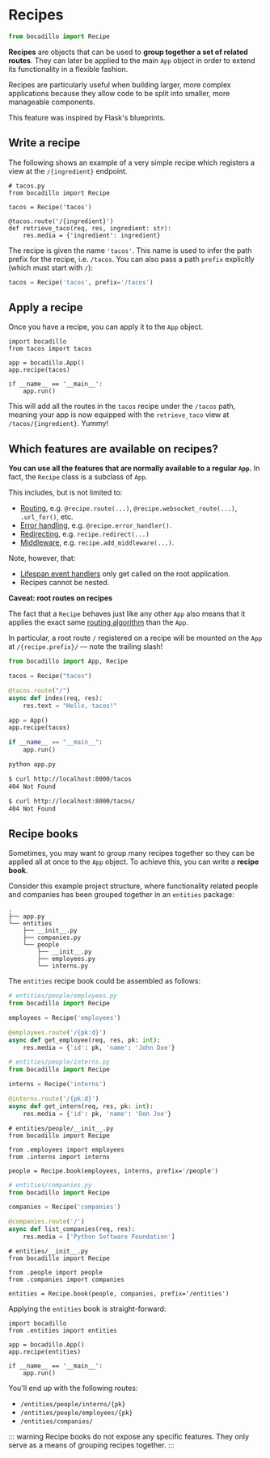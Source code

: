 # Recipes

```python
from bocadillo import Recipe
```

**Recipes** are objects that can be used to **group together a set of related routes**. They can later be applied to the main `App` object in order to extend its functionality in a flexible fashion.

Recipes are particularly useful when building larger, more complex applications because they allow code to be split into smaller, more manageable components.

This feature was inspired by Flask's blueprints.

## Write a recipe

The following shows an example of a very simple recipe which registers a view at the `/{ingredient}` endpoint.

```python{4}
# tacos.py
from bocadillo import Recipe

tacos = Recipe('tacos')

@tacos.route('/{ingredient}')
def retrieve_taco(req, res, ingredient: str):
    res.media = {'ingredient': ingredient}
```

The recipe is given the name `'tacos'`. This name is used to infer the path prefix for the recipe, i.e. `/tacos`. You can also pass a path `prefix` explicitly (which must start with `/`):

```python
tacos = Recipe('tacos', prefix='/tacos')
```

## Apply a recipe

Once you have a recipe, you can apply it to the `App` object.

```python{5}
import bocadillo
from tacos import tacos

app = bocadillo.App()
app.recipe(tacos)

if __name__ == '__main__':
    app.run()
```

This will add all the routes in the `tacos` recipe under the `/tacos` path, meaning your app is now equipped with the `retrieve_taco` view at `/tacos/{ingredient}`. Yummy!

## Which features are available on recipes?

**You can use all the features that are normally available to a regular `App`.** In fact, the `Recipe` class is a subclass of `App`.

This includes, but is not limited to:

- [Routing](../http/routing.md), e.g. `@recipe.route(...)`, `@recipe.websocket_route(...)`, `.url_for()`, etc.
- [Error handling](../http/error-handling.md), e.g. `@recipe.error_handler()`.
- [Redirecting](../http/redirecting.md), e.g. `recipe.redirect(...)`
- [Middleware](../http/middleware.md), e.g. `recipe.add_middleware(...)`.

Note, however, that:

- [Lifespan event handlers](./events.md) only get called on the root application.
- Recipes cannot be nested.

**Caveat: root routes on recipes**

The fact that a `Recipe` behaves just like any other `App` also means that it applies the exact same [routing algorithm](../http/routing.md#how-are-requests-processed) than the `App`.

In particular, a root route `/` registered on a recipe will be mounted on the `App` at `/{recipe.prefix}/` — note the trailing slash!

```python
from bocadillo import App, Recipe

tacos = Recipe("tacos")

@tacos.route("/")
async def index(req, res):
    res.text = "Hello, tacos!"

app = App()
app.recipe(tacos)

if __name__ == "__main__":
    app.run()
```

```bash
python app.py
```

```bash
$ curl http://localhost:8000/tacos
404 Not Found

$ curl http://localhost:8000/tacos/
404 Not Found
```

## Recipe books

Sometimes, you may want to group many recipes together so they can be applied all at once to the `App` object. To achieve this, you can write a **recipe book**.

Consider this example project structure, where functionality related people and companies has been grouped together in an `entities` package:

```
.
├── app.py
└── entities
    ├── __init__.py
    ├── companies.py
    └── people
        ├── __init__.py
        ├── employees.py
        └── interns.py
```

The `entities` recipe book could be assembled as follows:

```python
# entities/people/employees.py
from bocadillo import Recipe

employees = Recipe('employees')

@employees.route('/{pk:d}')
async def get_employee(req, res, pk: int):
    res.media = {'id': pk, 'name': 'John Doe'}
```

```python
# entities/people/interns.py
from bocadillo import Recipe

interns = Recipe('interns')

@interns.route('/{pk:d}')
async def get_intern(req, res, pk: int):
    res.media = {'id': pk, 'name': 'Don Joe'}
```

```python{7}
# entities/people/__init__.py
from bocadillo import Recipe

from .employees import employees
from .interns import interns

people = Recipe.book(employees, interns, prefix='/people')
```

```python
# entities/companies.py
from bocadillo import Recipe

companies = Recipe('companies')

@companies.route('/')
async def list_companies(req, res):
    res.media = ['Python Software Foundation']
```

```python{7}
# entities/__init__.py
from bocadillo import Recipe

from .people import people
from .companies import companies

entities = Recipe.book(people, companies, prefix='/entities')
```

Applying the `entities` book is straight-forward:

```python{5}
import bocadillo
from .entities import entities

app = bocadillo.App()
app.recipe(entities)

if __name__ == '__main__':
    app.run()
```

You'll end up with the following routes:

- `/entities/people/interns/{pk}`
- `/entities/people/employees/{pk}`
- `/entities/companies/`

::: warning
Recipe books do not expose any specific features. They only serve as a means of grouping recipes together.
:::
